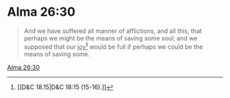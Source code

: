 # Alma 26:30

> And we have suffered all manner of afflictions, and all this, that perhaps we might be the means of saving some soul; and we supposed that our <u>joy</u>[^a] would be full if perhaps we could be the means of saving some.

[Alma 26:30](https://www.churchofjesuschrist.org/study/scriptures/bofm/alma/26?lang=eng&id=p30#p30)


[^a]: [[D&C 18.15|D&C 18:15 (15-16).]]
